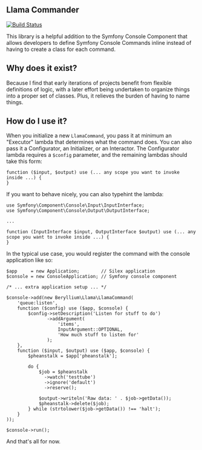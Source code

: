 Llama Commander
---

[![Build Status](https://travis-ci.org/beryllium/llama.svg)](https://travis-ci.org/beryllium/llama)

This library is a helpful addition to the Symfony Console Component that allows developers to define Symfony Console Commands inline instead of having to create a class for each command.

Why does it exist?
---

Because I find that early iterations of projects benefit from flexible definitions of logic, with a later effort being undertaken to organize things into a proper set of classes. Plus, it relieves the burden of having to name things.

How do I use it?
---

When you initialize a new ```LlamaCommand```, you pass it at minimum an "Executor" lambda that determines what the command does. You can also pass it a Configurator, an Initializer, or an Interactor. The Configurator lambda requires a ```$config``` parameter, and the remaining lambdas should take this form:

    function ($input, $output) use (... any scope you want to invoke inside ...) {
    }

If you want to behave nicely, you can also typehint the lambda:

    use Symfony\Component\Console\Input\InputInterface;
    use Symfony\Component\Console\Output\OutputInterface;
    
    ...
    
    function (InputInterface $input, OutputInterface $output) use (... any scope you want to invoke inside ...) {
    }
    
In the typical use case, you would register the command with the console application like so:

    $app     = new Application;        // Silex application
    $console = new ConsoleApplication; // Symfony console component
    
    /* ... extra application setup ... */
    
    $console->add(new Beryllium\Llama\LlamaCommand(
        'queue:listen',
        function ($config) use ($app, $console) {
            $config->setDescription('Listen for stuff to do')
                   ->addArgument(
                       'items',
                       InputArgument::OPTIONAL,
                       'How much stuff to listen for'
                   );
        },
        function ($input, $output) use ($app, $console) {
            $pheanstalk = $app['pheanstalk'];

            do {
                $job = $pheanstalk
                  ->watch('testtube')
                  ->ignore('default')
                  ->reserve();

                $output->writeln('Raw data: ' . $job->getData());
                $pheanstalk->delete($job);
            } while (strtolower($job->getData()) !== 'halt');
        }
    ));
    
    $console->run();
    
And that's all for now.